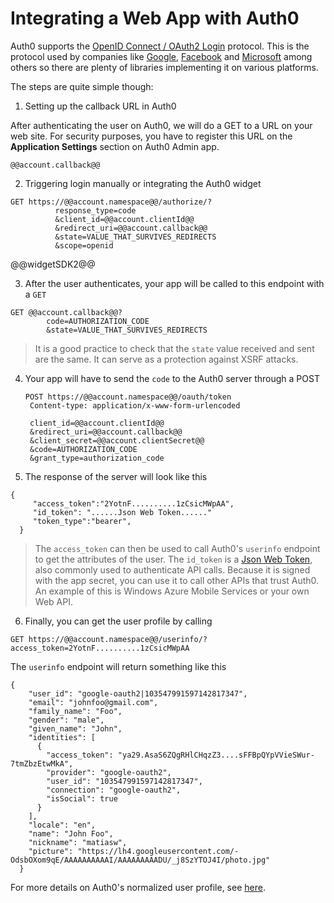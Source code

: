 # Integrating a Web App with Auth0

Auth0 supports the [OpenID Connect / OAuth2 Login](http://openid.net/specs/openid-connect-basic-1_0.html) protocol. This is the protocol used by companies like [Google](https://developers.google.com/accounts/docs/OAuth2Login), [Facebook](http://developers.facebook.com/docs/facebook-login/login-flow-for-web-no-jssdk/) and [Microsoft](http://msdn.microsoft.com/en-us/library/live/hh243647.aspx) among others so there are plenty of libraries implementing it on various platforms.

The steps are quite simple though:

1. Setting up the callback URL in Auth0

  <div class="setup-callback">
  <p>After authenticating the user on Auth0, we will do a GET to a URL on your web site. For security purposes, you have to register this URL  on the <strong>Application Settings</strong> section on Auth0 Admin app.</p>

  <pre><code>@@account.callback@@</pre></code>
  </div>

2. Triggering login manually or integrating the Auth0 widget

  <pre style="word-wrap:break-word"><code>GET https://@@account.namespace@@/authorize/?
          response_type=code
          &client_id=@@account.clientId@@
          &redirect_uri=@@account.callback@@
          &state=VALUE_THAT_SURVIVES_REDIRECTS
          &scope=openid</code></pre>

@@widgetSDK2@@

3. After the user authenticates, your app will be called to this endpoint with a `GET`

  <pre style="word-wrap:break-word"><code>GET @@account.callback@@?
        code=AUTHORIZATION_CODE
        &state=VALUE_THAT_SURVIVES_REDIRECTS</code></pre>

  > It is a good practice to check that the `state` value received and sent are the same. It can serve as a protection against XSRF attacks.

4. Your app will have to send the `code` to the Auth0 server through a POST

    <pre style="word-wrap:break-word"><code>POST https://@@account.namespace@@/oauth/token
    Content-type: application/x-www-form-urlencoded

    client_id=@@account.clientId@@
    &redirect_uri=@@account.callback@@
    &client_secret=@@account.clientSecret@@
    &code=AUTHORIZATION_CODE
    &grant_type=authorization_code</code></pre>

5. The response of the server will look like this

  <pre style="word-wrap:break-word"><code>{
     "access_token":"2YotnF..........1zCsicMWpAA",
     "id_token": "......Json Web Token......"
     "token_type":"bearer",
  }</code></pre>

  > The `access_token` can then be used to call Auth0's `userinfo` endpoint to get the attributes of the user. The `id_token` is a [Json Web Token](http://tools.ietf.org/html/draft-jones-json-web-token-08), also commonly used to authenticate API calls. Because it is signed with the app secret, you can use it to call other APIs that trust Auth0. An example of this is Windows Azure Mobile Services or your own Web API.

6. Finally, you can get the user profile by calling

  <pre style="word-wrap:break-word"><code>GET https://@@account.namespace@@/userinfo/?access_token=2YotnF..........1zCsicMWpAA</code></pre>

  The `userinfo` endpoint will return something like this

  <pre><code>{
    "user_id": "google-oauth2|103547991597142817347",
    "email": "johnfoo@gmail.com",
    "family_name": "Foo",
    "gender": "male",
    "given_name": "John",
    "identities": [
      {
        "access_token": "ya29.AsaS6ZQgRHlCHqzZ3....sFFBpQYpVVieSWur-7tmZbzEtwMkA",
        "provider": "google-oauth2",
        "user_id": "103547991597142817347",
        "connection": "google-oauth2",
        "isSocial": true
      }
    ],
    "locale": "en",
    "name": "John Foo",
    "nickname": "matiasw",
    "picture": "https://lh4.googleusercontent.com/-OdsbOXom9qE/AAAAAAAAAAI/AAAAAAAAADU/_j8SzYTOJ4I/photo.jpg"
  }</code></pre>

For more details on Auth0's normalized user profile, see [here](user-profile).
